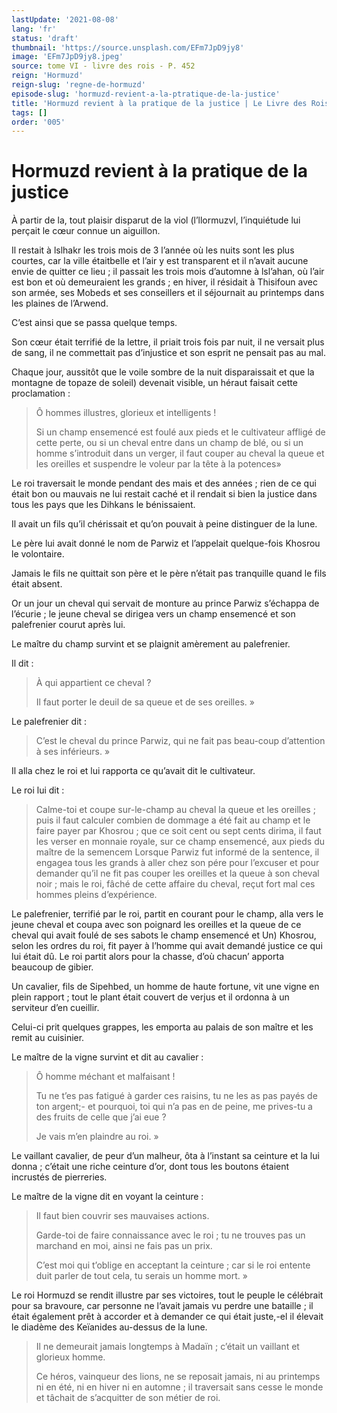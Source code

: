 ```yaml
---
lastUpdate: '2021-08-08'
lang: 'fr'
status: 'draft'
thumbnail: 'https://source.unsplash.com/EFm7JpD9jy8'
image: 'EFm7JpD9jy8.jpeg'
source: tome VI - livre des rois - P. 452
reign: 'Hormuzd'
reign-slug: 'regne-de-hormuzd'
episode-slug: 'hormuzd-revient-a-la-ptratique-de-la-justice'
title: 'Hormuzd revient à la pratique de la justice | Le Livre des Rois | Shâhnâmeh'
tags: []
order: '005'
---
```


<!-- LTeX: language=fr -->

# Hormuzd revient à la pratique de la justice

À partir de la, tout plaisir disparut de la viol (l’llormuzvl, l’inquiétude lui perçait le cœur connue un aiguillon.

Il restait à lslhakr les trois mois de 3 l’année où les nuits sont les plus courtes, car la ville étaitbelle et l’air y est transparent et il n’avait aucune envie de quitter ce lieu ; il passait les trois mois d’automne à lsl’ahan, où l’air est bon et où demeuraient les grands ; en hiver, il résidait à Thisifoun avec son armée, ses Mobeds et ses conseillers et il séjournait au printemps dans les plaines de l’Arwend.

C’est ainsi que se passa quelque temps.

Son cœur était terrifié de la lettre, il priait trois fois par nuit, il ne versait plus de sang, il ne commettait pas d’injustice et son esprit ne pensait pas au mal.

Chaque jour, aussitôt que le voile sombre de la nuit disparaissait et que la montagne de topaze de soleil) devenait visible, un héraut faisait cette proclamation :

> Ô hommes illustres, glorieux et intelligents !
>
> Si un champ ensemencé est foulé aux pieds et le cultivateur affligé de cette perte, ou si un cheval entre dans un champ de blé, ou si un homme s’introduit dans un verger, il faut couper au cheval la queue et les oreilles et suspendre le voleur par la tête à la potences»

Le roi traversait le monde pendant des mais et des années ; rien de ce qui était bon ou mauvais ne lui restait caché et il rendait si bien la justice dans tous les pays que les Dihkans le bénissaient.

Il avait un fils qu’il chérissait et qu’on pouvait à peine distinguer de la lune.

Le père lui avait donné le nom de Parwiz et l’appelait quelque-fois Khosrou le volontaire.

Jamais le fils ne quittait son père et le père n’était pas tranquille quand le fils était absent.

Or un jour un cheval qui servait de monture au prince Parwiz s’échappa de l’écurie ; le jeune cheval se dirigea vers un champ ensemencé et son palefrenier courut après lui.

Le maître du champ survint et se plaignit amèrement au palefrenier.

Il dit :

> À qui appartient ce cheval ?
>
> Il faut porter le deuil de sa queue et de ses oreilles. »

Le palefrenier dit :

> C’est le cheval du prince Parwiz, qui ne fait pas beau-coup d’attention à ses inférieurs. »

Il alla chez le roi et lui rapporta ce qu’avait dit le cultivateur.

Le roi lui dit :

> Calme-toi et coupe sur-le-champ au cheval la queue et les oreilles ; puis il faut calculer combien de dommage a été fait au champ et le faire payer par Khosrou ; que ce soit cent ou sept cents dirima, il faut les verser en monnaie royale, sur ce champ ensemencé, aux pieds du maître de la semencem Lorsque Parwiz fut informé de la sentence, il engagea tous les grands à aller chez son pére pour l’excuser et pour demander qu’il ne fit pas couper les oreilles et la queue à son cheval noir ; mais le roi, fâché de cette affaire du cheval, reçut fort mal ces hommes pleins d’expérience.

Le palefrenier, terrifié par le roi, partit en courant pour le champ, alla vers le jeune cheval et coupa avec son poignard les oreilles et la queue de ce cheval qui avait foulé de ses sabots le champ ensemencé et Un) Khosrou, selon les ordres du roi, fit payer à l’homme qui avait demandé justice ce qui lui était dû.
Le roi partit alors pour la chasse, d’où chacun’
apporta beaucoup de gibier.

Un cavalier, fils de Sipehbed, un homme de haute fortune, vit une vigne en plein rapport ; tout le plant était couvert de verjus et il ordonna à un serviteur d’en cueillir.

Celui-ci prit quelques grappes, les emporta au palais de son maître et les remit au cuisinier.

Le maître de la vigne survint et dit au cavalier :

> Ô homme méchant et malfaisant !
>
> Tu ne t’es pas fatigué à garder ces raisins, tu ne les as pas payés de ton argent;-
> et pourquoi, toi qui n’a pas en de peine, me prives-tu a des fruits de celle que j’ai eue ?
>
> Je vais m’en plaindre au roi. »

Le vaillant cavalier, de peur d’un malheur, ôta à l’instant sa ceinture et la lui donna ; c’était une riche ceinture d’or, dont tous les boutons étaient incrustés de pierreries.

Le maître de la vigne dit en voyant la ceinture :

> Il faut bien couvrir ses mauvaises actions.
>
> Garde-toi de faire connaissance avec le roi ; tu ne trouves pas un marchand en moi, ainsi ne fais pas un prix.
>
> C’est moi qui t’oblige en acceptant la ceinture ; car si le roi entente duit parler de tout cela, tu serais un homme mort. »

Le roi Hormuzd se rendit illustre par ses victoires, tout le peuple le célébrait pour sa bravoure, car personne ne l’avait jamais vu perdre une bataille ; il était également prêt à accorder et à demander ce qui était juste,-el il élevait le diadème des Keïanides au-dessus de la lune.

> Il ne demeurait jamais longtemps à Madaïn ; c’était un vaillant et glorieux homme.
>
> Ce héros, vainqueur des lions, ne se reposait jamais, ni au printemps ni en été, ni en hiver ni en automne ; il traversait sans cesse le monde et tâchait de s’acquitter de son métier de roi.
